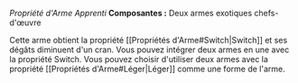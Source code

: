 _Propriété d'Arme Apprenti_
__Composantes :__ Deux armes exotiques chefs-d'œuvre

Cette arme obtient la propriété [[Propriétés d'Arme#Switch|Switch]] et ses dégâts diminuent d'un cran. Vous pouvez intégrer deux armes en une avec la propriété Switch. Vous pouvez choisir d'utiliser deux armes avec la propriété [[Propriétés d'Arme#Léger|Léger]] comme une forme de l'arme.